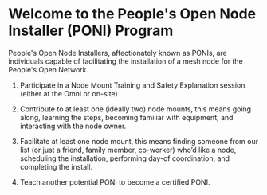 # Welcome to the People's Open Node Installer (PONI) Program

People's Open Node Installers, affectionately known as PONIs, are individuals capable of facilitating the installation of a mesh node for the People's Open Network. 

1. Participate in a Node Mount Training and Safety Explanation session (either at the Omni or on-site)

2. Contribute to at least one (ideally two) node mounts, this means going along, learning the steps, becoming familiar with equipment, and interacting with the node owner. 

3. Facilitate at least one node mount, this means finding someone from our list (or just a friend, family member, co-worker) who’d like a node, scheduling the installation, performing day-of coordination, and completing the install. 

4. Teach another potential PONI to become a certified PONI. 
